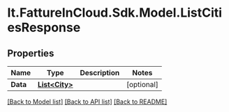 # It.FattureInCloud.Sdk.Model.ListCitiesResponse

## Properties

Name | Type | Description | Notes
------------ | ------------- | ------------- | -------------
**Data** | [**List&lt;City&gt;**](City.md) |  | [optional] 

[[Back to Model list]](../../README.md#documentation-for-models) [[Back to API list]](../../README.md#documentation-for-api-endpoints) [[Back to README]](../../README.md)

